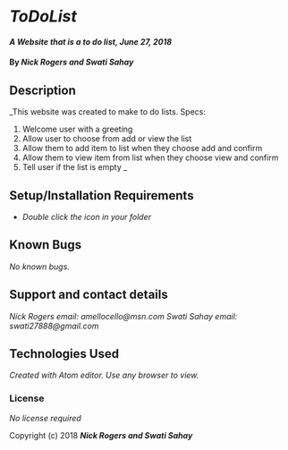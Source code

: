 # _ToDoList_

#### _A Website that is a to do list, June 27, 2018_

#### By _**Nick Rogers and Swati Sahay**_

## Description

_This website was created to make to do lists.
Specs:
1. Welcome user with a greeting
2. Allow user to choose from add or view the list
3. Allow them to add item to list when they choose add and confirm
4. Allow them to view item from list when they choose view and confirm
5. Tell user if the list is empty
_

## Setup/Installation Requirements

* _Double click the icon in your folder_

## Known Bugs

_No known bugs._

## Support and contact details

_Nick Rogers email: amellocello@msn.com_
_Swati Sahay email: swati27888@gmail.com_

## Technologies Used

_Created with Atom editor.  Use any browser to view._

### License

*No license required*

Copyright (c) 2018 **_Nick Rogers and Swati Sahay_**
